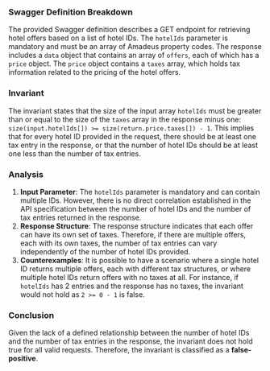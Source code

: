 ### Swagger Definition Breakdown
The provided Swagger definition describes a GET endpoint for retrieving hotel offers based on a list of hotel IDs. The `hotelIds` parameter is mandatory and must be an array of Amadeus property codes. The response includes a `data` object that contains an array of `offers`, each of which has a `price` object. The `price` object contains a `taxes` array, which holds tax information related to the pricing of the hotel offers.

### Invariant
The invariant states that the size of the input array `hotelIds` must be greater than or equal to the size of the `taxes` array in the response minus one: `size(input.hotelIds[]) >= size(return.price.taxes[]) - 1`. This implies that for every hotel ID provided in the request, there should be at least one tax entry in the response, or that the number of hotel IDs should be at least one less than the number of tax entries.

### Analysis
1. **Input Parameter**: The `hotelIds` parameter is mandatory and can contain multiple IDs. However, there is no direct correlation established in the API specification between the number of hotel IDs and the number of tax entries returned in the response. 
2. **Response Structure**: The response structure indicates that each offer can have its own set of taxes. Therefore, if there are multiple offers, each with its own taxes, the number of tax entries can vary independently of the number of hotel IDs provided. 
3. **Counterexamples**: It is possible to have a scenario where a single hotel ID returns multiple offers, each with different tax structures, or where multiple hotel IDs return offers with no taxes at all. For instance, if `hotelIds` has 2 entries and the response has no taxes, the invariant would not hold as `2 >= 0 - 1` is false. 

### Conclusion
Given the lack of a defined relationship between the number of hotel IDs and the number of tax entries in the response, the invariant does not hold true for all valid requests. Therefore, the invariant is classified as a **false-positive**.

